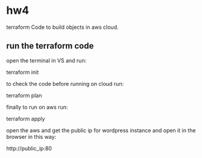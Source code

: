 # hw4
terraform Code to build objects in aws cloud.

## run the terraform code

open the terminal in VS and run:

terraform init

to check the code before running on cloud run:

terraform plan

finally to run on aws run:

terraform apply

open the aws and get the public ip for wordpress instance and open it in the browser in this way:

http://public_ip:80

